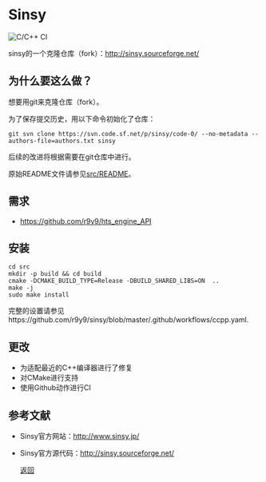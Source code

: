 # Sinsy

![C/C++ CI](https://github.com/r9y9/sinsy/workflows/C/C++%20CI/badge.svg)

sinsy的一个克隆仓库（fork）：http://sinsy.sourceforge.net/

## 为什么要这么做？

想要用git来克隆仓库（fork）。

为了保存提交历史，用以下命令初始化了仓库：

```
git svn clone https://svn.code.sf.net/p/sinsy/code-0/ --no-metadata --authors-file=authors.txt sinsy
```

后续的改进将根据需要在git仓库中进行。

原始README文件请参见[src/README](src/README)。

## 需求

- https://github.com/r9y9/hts_engine_API

## 安装

```
cd src
mkdir -p build && cd build
cmake -DCMAKE_BUILD_TYPE=Release -DBUILD_SHARED_LIBS=ON  ..
make -j
sudo make install
```

完整的设置请参见https://github.com/r9y9/sinsy/blob/master/.github/workflows/ccpp.yaml.


## 更改

- 为适配最近的C++编译器进行了修复
- 对CMake进行支持
- 使用Github动作进行CI

## 参考文献

- Sinsy官方网站：http://www.sinsy.jp/

- Sinsy官方源代码：http://sinsy.sourceforge.net/

  

  

  

  

  [返回](/nnsvs-zh-translate/)
